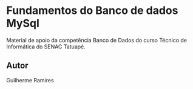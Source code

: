 # Fundamentos do Banco de dados MySql
Material de apoio da competência Banco de Dados do curso Técnico de Informática do SENAC Tatuapé.
## Autor
Guilherme Ramires
